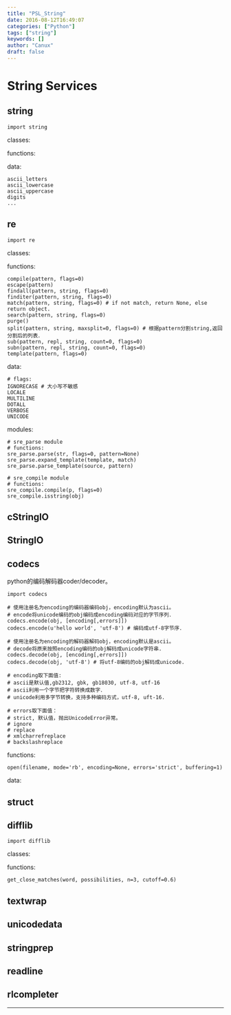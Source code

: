 ```yaml
---
title: "PSL_String"
date: 2016-08-12T16:49:07
categories: ["Python"]
tags: ["string"]
keywords: []
author: "Canux"
draft: false
---
```


# String Services

## string

    import string

classes:

functions:

data:

    ascii_letters
    ascii_lowercase
    ascii_uppercase
    digits
    ...

## re

    import re

classes:

functions:

    compile(pattern, flags=0)
    escape(pattern)
    findall(pattern, string, flags=0)
    finditer(pattern, string, flags=0)
    match(pattern, string, flags=0) # if not match, return None, else return object.
    search(pattern, string, flags=0)
    purge()
    split(pattern, string, maxsplit=0, flags=0) # 根据pattern分割string,返回分割后的列表．
    sub(pattern, repl, string, count=0, flags=0)
    subn(pattern, repl, string, count=0, flags=0)
    template(pattern, flags=0)

data:

    # flags:
    IGNORECASE # 大小写不敏感
    LOCALE
    MULTILINE
    DOTALL
    VERBOSE
    UNICODE

modules:

    # sre_parse module
    # functions:
    sre_parse.parse(str, flags=0, pattern=None)
    sre_parse.expand_template(template, match)
    sre_parse.parse_template(source, pattern)

    # sre_compile module
    # functions:
    sre_compile.compile(p, flags=0)
    sre_compile.isstring(obj)

## cStringIO

## StringIO

## codecs

python的编码解码器coder/decoder。

    import codecs

    # 使用注册名为encoding的编码器编码obj，encoding默认为ascii。
    # encode将unicode编码的obj编码成encoding编码对应的字节序列．
    codecs.encode(obj, [encoding[,errors]])
    codecs.encode(u'hello world', 'utf-8') # 编码成utf-8字节序．

    # 使用注册名为encoding的解码器解码obj，encoding默认是ascii。
    # decode将原来按照encoding编码的obj解码成unicode字符串.
    codecs.decode(obj, [encoding[,errors]])
    codecs.decode(obj, 'utf-8') # 将utf-8编码的obj解码成unicode.

    # encoding取下面值:
    # ascii是默认值,gb2312, gbk, gb18030, utf-8, utf-16
    # ascii利用一个字节把字符转换成数字．
    # unicode利用多字节转换，支持多种编码方式，utf-8, uft-16.

    # errors取下面值：
    # strict, 默认值，抛出UnicodeError异常。
    # ignore
    # replace
    # xmlcharrefreplace
    # backslashreplace

functions:

    open(filename, mode='rb', encoding=None, errors='strict', buffering=1)

data:

## struct

## difflib

    import difflib

classes:

functions:

    get_close_matches(word, possibilities, n=3, cutoff=0.6)

## textwrap

## unicodedata

## stringprep

## readline

## rlcompleter

***

